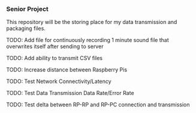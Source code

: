 ### Senior Project

This repository will be the storing place for my data transmission and packaging files.

TODO: Add file for continuously recording 1 minute sound file that overwrites itself after sending to server

TODO: Add ability to transmit CSV files

TODO: Increase distance between Raspberry Pis

TODO: Test Network Connectivity/Latency

TODO: Test Data Transmission Data Rate/Error Rate

TODO: Test delta between RP-RP and RP-PC connection and transmission

